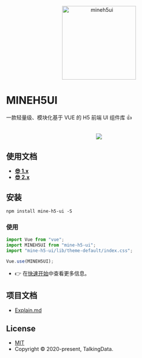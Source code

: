 <p align="center">
    <a href="https://mineh5ui.biaov.cn/">
        <img src="https://mineh5ui.biaov.cn/logo.svg" width="200px" title="mineh5ui" alt="mineh5ui">
    </a>
</p>

# MINEH5UI

一款轻量级、模块化基于 VUE 的 H5 前端 UI 组件库 👍

<h2 style="text-align:center;"><a href="https://mineh5ui.biaov.cn/"><img src="https://img.shields.io/badge/npm-1.5.0-blue" /></a></h2>

## 使用文档

* **[😎 1.x](https://mineh5ui.biaov.cn/)**
* **[😎 2.x](https://mineh5ui.biaov.cn/v2)**

## 安装

```Basic
npm install mine-h5-ui -S
```

### 使用

```JavaScript
import Vue from "vue";
import MINEH5UI from "mine-h5-ui";
import "mine-h5-ui/lib/theme-default/index.css";

Vue.use(MINEH5UI);
```

* 👉 在[快速开始](https://mineh5ui.biaov.cn/doc/start)中查看更多信息。

## 项目文档

* [Explain.md](https://github.com/biaov/MINE-H5-UI/blob/master/Explain.md)

## License

* [MIT](http://opensource.org/licenses/MIT)
* Copyright © 2020-present, TalkingData.
